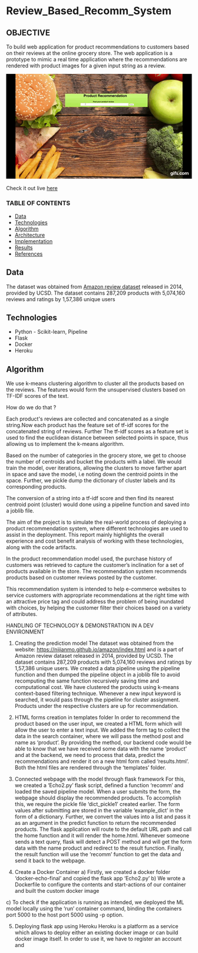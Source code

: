 # Review_Based_Recomm_System

## OBJECTIVE

To build web application for product recommendations to customers based on their reviews at the online grocery store. The web application is a prototype to mimic a real time application where the recommendations are rendered with product images for a given input string as a review.


![Demo](Demo/demo.gif)

Check it out live [here](https://productrecsystem.herokuapp.com/)

### TABLE OF CONTENTS
* [Data](#data)
* [Technologies](#technologies)
* [Algorithm](#algorithm)
* [Architecture](#architecture)
* [Implementation](#implementation)
* [Results](#results)
* [References](#references)

## Data

The dataset was obtained from [Amazon review dataset](https://nijianmo.github.io/amazon/index.html) released in 2014, provided by UCSD. The dataset contains 287,209 products with 5,074,160 reviews and ratings by 1,57,386 unique users

## Technologies
* Python - Scikit-learn, Pipeline
* Flask 
* Docker
* Heroku

## Algorithm

We use k-means clustering algorithm to cluster all the products based on the reviews. The features would form the unsupervised clusters based on TF-IDF scores of the text. 

How do we do that ?

Each product's reviews are collected and concatenated as a single string.Now each product has the feature set of tf-idf scores for the concatenated string of reviews. Further The tf-idf scores as a feature set is used to find the euclidean distance between selected points in space, thus allowing us to implement the k-means algorithm.

Based on the number of categories in the grocery store, we get to choose the number of centroids and bucket the products with a label. We would train the model, over iterations, allowing the clusters to move farther apart in space and save the model, i.e noting down the centroid points in the space. Further, we pickle dump the dictionary of cluster labels and its corresponding products.

The conversion of a string into a tf-idf score and then find its nearest centroid point (cluster) would done using a pipeline function and saved into a joblib file.
   

The aim of the project is to simulate the real-world process of deploying a product recommendation system, where different technologies are used to assist in the deployment. This report mainly highlights the overall experience and cost benefit analysis of working with these technologies, along with the code artifacts. 

In the product recommendation model used, the purchase history of customers was retrieved to capture the customer’s inclination for a set of products available in the store. The recommendation system recommends products based on customer reviews posted by the customer. 
 
This recommendation system is intended to help e-commerce websites to service customers with appropriate recommendations at the right time with an attractive price tag and could address the problem of being inundated with choices, by helping the customer filter their choices based on a variety of attributes.
     	 
HANDLING OF TECHNOLOGY & DEMONSTRATION IN A DEV ENVIRONMENT

1.	Creating the prediction model
The dataset was obtained from the website: https://nijianmo.github.io/amazon/index.html and is a part of Amazon review dataset released in 2014, provided by UCSD. The dataset contains 287,209 products with 5,074,160 reviews and ratings by 1,57,386 unique users. We created a data pipeline using the pipeline function and then dumped the pipeline object in a joblib file to avoid recomputing the same function recursively saving time and computational cost. We have clustered the products using k-means context-based filtering technique. Whenever a new input keyword is searched, it would pass through the pipeline for cluster assignment. Products under the respective clusters are up for recommendation.  
2.	HTML forms creation in templates folder
In order to recommend the product based on the user input, we created a HTML form which will allow the user to enter a text input. We added the form tag to collect the data in the search container, where we will pass the method post and name as ‘product’. By providing the method, our backend code would be able to know that we have received some data with the name ‘product’ and at the backend, we need to process that data, predict the recommendations and render it on a new html form called ‘results.html’. Both the html files are rendered through the ‘templates’ folder.
 

3.	Connected webpage with the model through flask framework
For this, we created a ‘Echo2.py’ flask script, defined a function ‘recomm’ and loaded the saved pipeline model. When a user submits the form, the webpage should display the recommended products. To accomplish this, we require the pickle file ‘dict_pickle1’ created earlier. The form values after submitting are stored in the variable ‘example_dict’ in the form of a dictionary. Further, we convert the values into a list and pass it as an argument in the predict function to return the recommended products. The flask application will route to the default URL path and call the home function and it will render the home.html. Whenever someone sends a text query, flask will detect a POST method and will get the form data with the name product and redirect to the result function. Finally, the result function will use the ‘recomm’ function to get the data and send it back to the webpage. 

 
4.	Create a Docker Container
a)	Firstly, we created a docker folder ‘docker-echo-final’ and copied the flask app ‘Echo2.py’
b)	We wrote a Dockerfile to configure the contents and start-actions of our container and built the custom docker image 
   
c)	To check if the application is running as intended, we deployed the ML model locally using the ‘run’ container command, binding the containers port 5000 to the host port 5000 using -p option. 
 
5.	Deploying flask app using Heroku
Heroku is a platform as a service which allows to deploy either an existing docker image or can build docker image itself. In order to use it, we have to register an account and 

